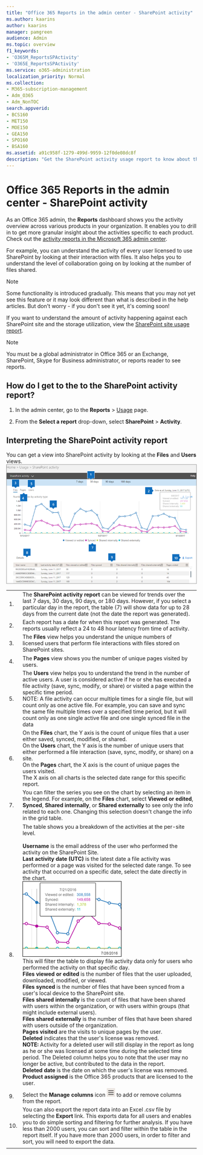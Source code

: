 ```yaml
---
title: "Office 365 Reports in the admin center - SharePoint activity"
ms.author: kaarins
author: kaarins
manager: pamgreen
audience: Admin
ms.topic: overview
f1_keywords:
- 'O365M_ReportsSPActivity'
- 'O365E_ReportsSPActivity'
ms.service: o365-administration
localization_priority: Normal
ms.collection: 
- M365-subscription-management
- Adm_O365
- Adm_NonTOC
search.appverid:
- BCS160
- MET150
- MOE150
- GEA150
- SPO160
- BSA160
ms.assetid: a91c958f-1279-499d-9959-12f0de08dc8f
description: "Get the SharePoint activity usage report to know about the activity of every SharePoint user, the number of files shared, and the storage utilization."
---
```


# Office 365 Reports in the admin center - SharePoint activity

As an Office 365 admin, the **Reports** dashboard shows you the activity overview across various products in your organization. It enables you to drill in to get more granular insight about the activities specific to each product. Check out the [activity reports in the Microsoft 365 admin center](activity-reports.md).
  
For example, you can understand the activity of every user licensed to use SharePoint by looking at their interaction with files. It also helps you to understand the level of collaboration going on by looking at the number of files shared.
  
> [!NOTE]
> Some functionality is introduced gradually. This means that you may not yet see this feature or it may look different than what is described in the help articles. But don't worry - if you don't see it yet, it's coming soon! 
  
If you want to understand the amount of activity happening against each SharePoint site and the storage utilization, view the [SharePoint site usage report](sharepoint-site-usage.md).
  
> [!NOTE]
> You must be a global administrator in Office 365 or an Exchange, SharePoint, Skype for Business administrator, or reports reader to see reports. 
  
## How do I get to the to the SharePoint activity report?

1. In the admin center, go to the **Reports** \> <a href="https://go.microsoft.com/fwlink/p/?linkid=2074756" target="_blank">Usage</a> page.

    
2. From the **Select a report** drop-down, select **SharePoint** \> **Activity**.
  
## Interpreting the SharePoint activity report

You can get a view into SharePoint activity by looking at the **Files** and **Users** views.<br/> ![SharePoint Activity Report](../media/96ee85af-f213-499b-9e2b-22912bd0b8c2.png)
  
|||
|:-----|:-----|
|1.  <br/> |The **SharePoint activity report** can be viewed for trends over the last 7 days, 30 days, 90 days, or 180 days. However, if you select a particular day in the report, the table (7) will show data for up to 28 days from the current date (not the date the report was generated).  <br/> |
|2.  <br/> |Each report has a date for when this report was generated. The reports usually reflect a 24 to 48 hour latency from time of activity.  <br/> |
|3.  <br/> |The **Files** view helps you understand the unique numbers of licensed users that perform file interactions with files stored on SharePoint sites.  <br/> |
|4.  <br/> |The **Pages** view shows you the number of unique pages visited by users.  <br/> |
|5.  <br/> |The **Users** view helps you to understand the trend in the number of active users. A user is considered active if he or she has executed a file activity (save, sync, modify, or share) or visited a page within the specific time period.  <br/> NOTE: A file activity can occur multiple times for a single file, but will count only as one active file. For example, you can save and sync the same file multiple times over a specified time period, but it will count only as one single active file and one single synced file in the data           |
|6.  <br/> | On the **Files** chart, the Y axis is the count of unique files that a user either saved, synced, modified, or shared.  <br/>  On the **Users** chart, the Y axis is the number of unique users that either performed a file interaction (save, sync, modify, or share) on a site.  <br/>  On the **Pages** chart, the X axis is the count of unique pages the users visited.  <br/>  The X axis on all charts is the selected date range for this specific report.  <br/> |
|7.  <br/> |You can filter the series you see on the chart by selecting an item in the legend. For example, on the **Files** chart, select **Viewed or edited**, **Synced**, **Shared internally**, or **Shared externally** to see only the info related to each one. Changing this selection doesn't change the info in the grid table.  <br/> |
|8.  <br/> | The table shows you a breakdown of the activities at the per-site level.  <br/>  <br/> **Username** is the email address of the user who performed the activity on the SharePoint Site.  <br/> **Last activity date (UTC)** is the latest date a file activity was performed or a page was visited for the selected date range. To see activity that occurred on a specific date, select the date directly in the chart.  <br/> ![Select a specific date in the chart](../media/29e54c4b-8dc2-4ed8-9367-1f66f2988fac.png) <br/> This will filter the table to display file activity data only for users who performed the activity on that specific day.  <br/>  **Files viewed or edited** is the number of files that the user uploaded, downloaded, modified, or viewed.  <br/>  **Files synced** is the number of files that have been synced from a user's local device to the SharePoint site.  <br/>  **Files shared internally** is the count of files that have been shared with users within the organization, or with users within groups (that might include external users).  <br/>  **Files shared externally** is the number of files that have been shared with users outside of the organization.  <br/>  **Pages visited** are the visits to unique pages by the user.  <br/>  **Deleted** indicates that the user's license was removed.  <br/>  **NOTE:** Activity for a deleted user will still display in the report as long as he or she was licensed at some time during the selected time period. The Deleted column helps you to note that the user may no longer be active, but contributed to the data in the report.  <br/> **Deleted date** is the date on which the user's license was removed.  <br/>  **Product assigned** is the Office 365 products that are licensed to the user.  <br/> |
|9.  <br/> |Select the **Manage columns** icon ![Manage Columns](../media/13d2e536-de88-4db3-80c7-7a3a57298eb4.png) to add or remove columns from the report.  <br/> |
|10.  <br/> |You can also export the report data into an Excel .csv file by selecting the **Export** link. This exports data for all users and enables you to do simple sorting and filtering for further analysis. If you have less than 2000 users, you can sort and filter within the table in the report itself. If you have more than 2000 users, in order to filter and sort, you will need to export the data.  <br/> |
|||
   

